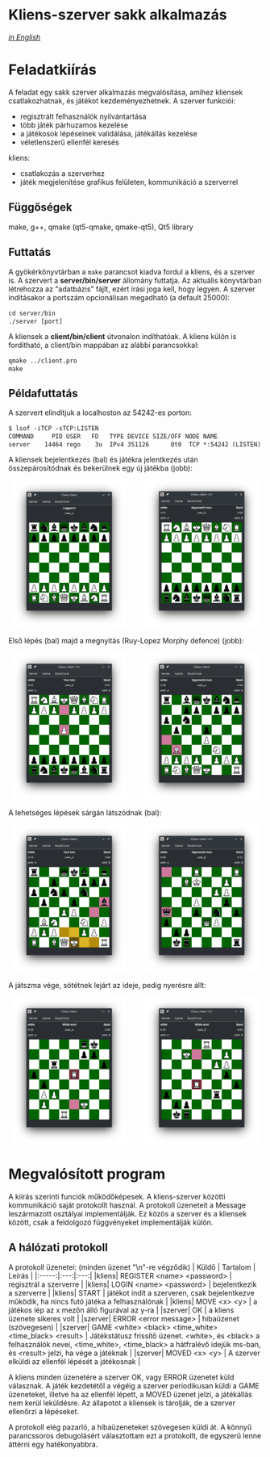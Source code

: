 # Kliens-szerver sakk alkalmazás 
[_in English_](./README_en.md)

# Feladatkiírás
A feladat egy sakk szerver alkalmazás megvalósítása, amihez kliensek csatlakozhatnak, és játékot kezdeményezhetnek.
A szerver funkciói:
- regisztrált felhasználók nyilvántartása
- több játék párhuzamos kezelése
- a játékosok lépéseinek validálása, játékállás kezelése
- véletlenszerű ellenfél keresés

kliens:
- csatlakozás a szerverhez
- játék megjelenítése grafikus felületen, kommunikáció a szerverrel


## Függőségek
make, g++, qmake (qt5-qmake, qmake-qt5), Qt5 library

## Futtatás
A gyökérkönyvtárban a `make` parancsot kiadva fordul a kliens, és a szerver is. A szervert a **server/bin/server** állomány futtatja. Az aktuális könyvtárban létrehozza az "adatbázis" fájlt, ezért írási joga kell, hogy legyen.
A szerver indításakor a portszám opcionálisan megadható (a default 25000):
```
cd server/bin
./server [port]
```

A kliensek a **client/bin/client** útvonalon indíthatóak.
A kliens külön is fordítható, a client/bin mappában az alábbi parancsokkal:
```
qmake ../client.pro
make
```

## Példafuttatás

A szervert elindítjuk a localhoston az 54242-es porton:
```
$ lsof -iTCP -sTCP:LISTEN
COMMAND     PID USER   FD   TYPE DEVICE SIZE/OFF NODE NAME
server    14464 rego    3u  IPv4 351126      0t0  TCP *:54242 (LISTEN)
```

A kliensek bejelentkezés (bal) és játékra jelentkezés után összepárosítódnak és bekerülnek egy új játékba (jobb):

<p align="center">
     <img src="./assets/1_a_logged_in.png" width="45%">
     &nbsp; &nbsp; &nbsp; &nbsp;
     <img src="./assets/2_b_start.png" width="45%">
</p>

Első lépés (bal) majd a megnyitás (Ruy-Lopez Morphy defence) (jobb):

<p align="center">
   <img src="./assets/3_b_first_move.png" width="45%">
   &nbsp; &nbsp; &nbsp; &nbsp;
   <img src="./assets/4_a_opening.png" width="45%">
</p>

A lehetséges lépések sárgán látszódnak (bal):

<p align="center">
  <img src="./assets/5_a_moves.png" width="45%">
   &nbsp; &nbsp; &nbsp; &nbsp;
  <img alt="" src="./assets/6_b_midgame.png" width="45%">
</p>

A játszma vége, sötétnek lejárt az ideje, pedig nyerésre állt:

<p align="center">
  <img alt="" src="./assets/7_a_timeout.png" width="45%">
&nbsp; &nbsp; &nbsp; &nbsp;
  <img alt="" src="./assets/8_b_timeout.png" width="45%">
</p>


# Megvalósított program
A kiírás szerinti funciók működőképesek. A kliens-szerver közötti kommunikáció saját protokollt használ. A protokoll üzeneteit a Message leszármazott osztályai implementálják. Ez közös a szerver és a kliensek között, csak a feldolgozó függvényeket implementálják külön.

## A hálózati protokoll
A protokoll üzenetei: (minden üzenet "\n"-re végződik)
| Küldő | Tartalom | Leírás |
|:-----:|:---:|:---:|
|kliens| REGISTER \<name\> \<password\> | regisztrál a szerverre |
|kliens| LOGIN \<name\> \<password\> | bejelentkezik a szerverre |
|kliens| START | játékot indít a szerveren, csak bejelentkezve működik, ha nincs futó játéka a felhasználónak |
|kliens| MOVE \<x\> \<y\> | a játékos lép az x mezőn álló figurával az y-ra |
|szerver| OK | a kliens üzenete sikeres volt |
|szerver| ERROR \<error message\> | hibaüzenet (szövegesen) |
|szerver| GAME \<white\> \<black\> \<time_white\> \<time_black\> \<result\> | Játékstátusz frissítő üzenet. \<white\>, és \<black\> a felhasználók nevei, \<time_white\>, \<time_black\> a hátfralévő idejük ms-ban, és \<result\> jelzi, ha vége a játéknak |
|szerver| MOVED \<x\> \<y\> | A szerver elküldi az ellenfél lépését a játékosnak |

A kliens minden üzenetére a szerver OK, vagy ERROR üzenetet küld válasznak. A játék kezdetétől a végéig a szerver periodikusan küldi a GAME üzeneteket, illetve ha az ellenfél lépett, a MOVED üzenet jelzi, a játékállás nem kerül leküldésre. Az állapotot a kliensek is tárolják, de a szerver ellenőrzi a lépéseket.

A protokoll elég pazarló, a hibaüzeneteket szövegesen küldi át. A könnyű parancssoros debugolásért választottam ezt a protokollt, de egyszerű lenne áttérni egy hatékonyabbra.
